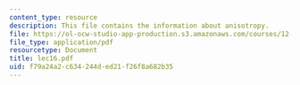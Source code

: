 ```yaml
---
content_type: resource
description: This file contains the information about anisotropy.
file: https://ol-ocw-studio-app-production.s3.amazonaws.com/courses/12-510-introduction-to-seismology-spring-2010/f79a24a2c634244ded21f26f8a682b35_lec16.pdf
file_type: application/pdf
resourcetype: Document
title: lec16.pdf
uid: f79a24a2-c634-244d-ed21-f26f8a682b35
---
```

